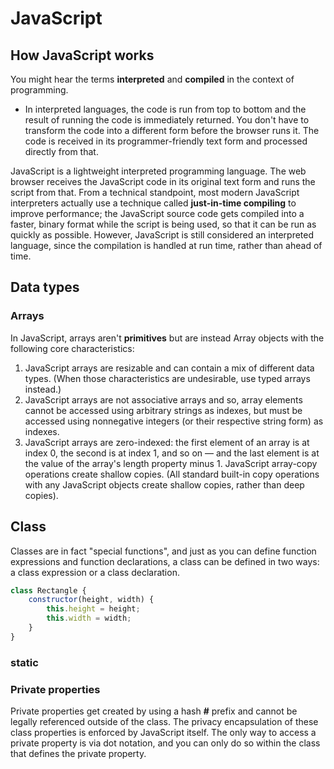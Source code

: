 # JavaScript

## How JavaScript works
You might hear the terms **interpreted** and **compiled** in the context of programming.
- In interpreted languages, the code is run from top to bottom and the result of running the code is immediately returned. You don't have to transform the code into a different form before the browser runs it. The code is received in its programmer-friendly text form and processed directly from that.

JavaScript is a lightweight interpreted programming language. The web browser receives the JavaScript code in its original text form and runs the script from that. From a technical standpoint, most modern JavaScript interpreters actually use a technique called **just-in-time compiling** to improve performance; the JavaScript source code gets compiled into a faster, binary format while the script is being used, so that it can be run as quickly as possible. However, JavaScript is still considered an interpreted language, since the compilation is handled at run time, rather than ahead of time.

## Data types

### Arrays
In JavaScript, arrays aren't **primitives** but are instead Array objects with the following core characteristics:
1. JavaScript arrays are resizable and can contain a mix of different data types. (When those characteristics are undesirable, use typed arrays instead.)
2. JavaScript arrays are not associative arrays and so, array elements cannot be accessed using arbitrary strings as indexes, but must be accessed using nonnegative integers (or their respective string form) as indexes.
3. JavaScript arrays are zero-indexed: the first element of an array is at index 0, the second is at index 1, and so on — and the last element is at the value of the array's length property minus 1.
JavaScript array-copy operations create shallow copies. (All standard built-in copy operations with any JavaScript objects create shallow copies, rather than deep copies).

## Class
Classes are in fact "special functions", and just as you can define function expressions and function declarations, a class can be defined in two ways: a class expression or a class declaration.

```Javascript
class Rectangle {
    constructor(height, width) {
        this.height = height;
        this.width = width;
    }
}
```

### static


### Private properties
Private properties get created by using a hash **#** prefix and cannot be legally referenced outside of the class. The privacy encapsulation of these class properties is enforced by JavaScript itself. The only way to access a private property is via dot notation, and you can only do so within the class that defines the private property.

